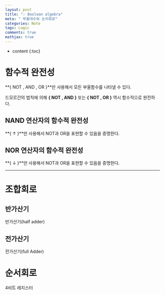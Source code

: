 ```yaml
---
layout: post
title: "💡 Boolean algebra"
meta: " 부울대수와 논리회로"
categories: Note
tags: Logic
comments: true
mathjax: true
---
```




* content
{:toc}


# 함수적 완전성

**{ NOT , AND , OR }**만 사용해서 모든 부울함수를 나타낼 수 있다.

드모르간의 법칙에 의해 **{ NOT , AND }** 또는 **{ NOT , OR }** 역시 함수적으로 완전하다.

## NAND 연산자의 함수적 완전성

**{ ↑ }**만 사용해서 NOT과 OR을 표현할 수 있음을 증명한다.

## NOR 연산자의 함수적 완전성

**{ ↓ }**만 사용해서 NOT과 OR을 표현할 수 있음을 증명한다.

---



# 조합회로

## 반가산기

반가산기(half adder)

## 전가산기

전가산기(full Adder)

# 순서회로

4비트 레지스터
